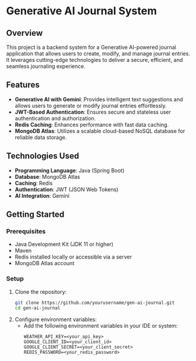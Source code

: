# Generative AI Journal System

## Overview
This project is a backend system for a Generative AI-powered journal application that allows users to create, modify, and manage journal entries. It leverages cutting-edge technologies to deliver a secure, efficient, and seamless journaling experience.

## Features
- **Generative AI with Gemini**: Provides intelligent text suggestions and allows users to generate or modify journal entries effortlessly.
- **JWT-Based Authentication**: Ensures secure and stateless user authentication and authorization.
- **Redis Caching**: Enhances performance with fast data caching.
- **MongoDB Atlas**: Utilizes a scalable cloud-based NoSQL database for reliable data storage.

## Technologies Used
- **Programming Language**: Java (Spring Boot)
- **Database**: MongoDB Atlas
- **Caching**: Redis
- **Authentication**: JWT (JSON Web Tokens)
- **AI Integration**: Gemini

## Getting Started
### Prerequisites
- Java Development Kit (JDK 11 or higher)
- Maven
- Redis installed locally or accessible via a server
- MongoDB Atlas account

### Setup
1. Clone the repository:
   ```bash
   git clone https://github.com/yourusername/gen-ai-journal.git
   cd gen-ai-journal
   ```
2. Configure environment variables:
   - Add the following environment variables in your IDE or system:
     ```
     WEATHER_API_KEY=<your_api_key>
     GOOGLE_CLIENT_ID=<your_client_id>
     GOOGLE_CLIENT_SECRET=<your_client_secret>
     REDIS_PASSWORD=<your_redis_password>
